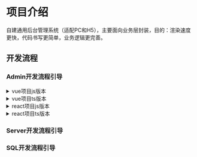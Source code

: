 # 项目介绍

自建通用后台管理系统（适配PC和H5），主要面向业务层封装，目的：渲染速度更快，代码书写更简单，业务逻辑更完善。

## 开发流程

### Admin开发流程引导

<details>

<summary>vue项目js版本</summary>

技术栈：vite + vue3 + pinia + vue-router + axios + Element-Plus

1、[环境搭建](./admin/environment/setup1.md)

</details>

<details>

<summary>vue项目ts版本</summary>

摸鱼中~

</details>

<details>

<summary>react项目js版本</summary>

摸鱼中~

</details>

<details>

<summary>react项目ts版本</summary>

摸鱼中~

</details>

### Server开发流程引导

### SQL开发流程引导
